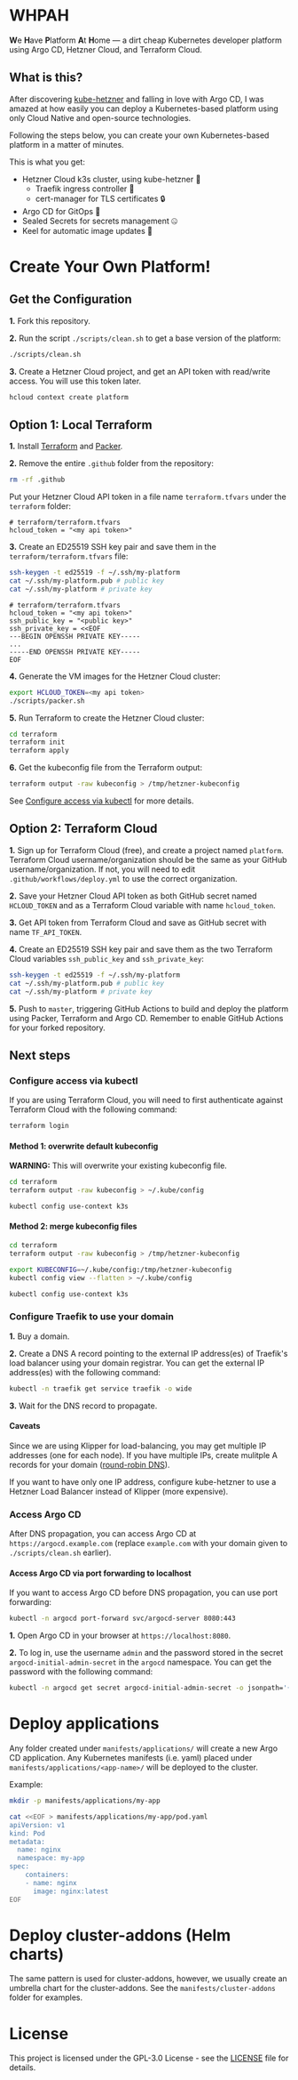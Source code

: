 # WHPAH

**W**e **H**ave **P**latform **A**t **H**ome — a dirt cheap Kubernetes developer platform using Argo CD, Hetzner Cloud, and Terraform Cloud.

## What is this?

After discovering [kube-hetzner](https://github.com/kube-hetzner/terraform-hcloud-kube-hetzner) and falling in love with Argo CD,
I was amazed at how easily you can deploy a Kubernetes-based platform using only Cloud Native and open-source technologies.

Following the steps below, you can create your own Kubernetes-based platform in a matter of minutes.

This is what you get:

- Hetzner Cloud k3s cluster, using kube-hetzner 🚀
  - Traefik ingress controller 🚦
  - cert-manager for TLS certificates 🔒
- Argo CD for GitOps 🐙
- Sealed Secrets for secrets management 🤐
- Keel for automatic image updates 🔄

# Create Your Own Platform!

## Get the Configuration

**1.** Fork this repository.

**2.** Run the script `./scripts/clean.sh` to get a base version of the platform:

```bash
./scripts/clean.sh
```

**3.** Create a Hetzner Cloud project, and get an API token with read/write access.
You will use this token later.

```bash
hcloud context create platform
```

## Option 1: Local Terraform

**1.** Install [Terraform](https://developer.hashicorp.com/terraform/install) and [Packer](https://developer.hashicorp.com/packer/tutorials/docker-get-started/get-started-install-cli).

**2.** Remove the entire `.github` folder from the repository:

```bash
rm -rf .github
```

Put your Hetzner Cloud API token in a file name `terraform.tfvars` under the `terraform` folder:

```hcl
# terraform/terraform.tfvars
hcloud_token = "<my api token>"
```

**3.** Create an ED25519 SSH key pair and save them in the `terraform/terraform.tfvars` file:

```bash
ssh-keygen -t ed25519 -f ~/.ssh/my-platform
cat ~/.ssh/my-platform.pub # public key
cat ~/.ssh/my-platform # private key
```

```hcl
# terraform/terraform.tfvars
hcloud_token = "<my api token>"
ssh_public_key = "<public key>"
ssh_private_key = <<EOF
---BEGIN OPENSSH PRIVATE KEY-----
...
-----END OPENSSH PRIVATE KEY-----
EOF
```

**4.** Generate the VM images for the Hetzner Cloud cluster:

```bash
export HCLOUD_TOKEN=<my api token>
./scripts/packer.sh
```

**5.** Run Terraform to create the Hetzner Cloud cluster:

```bash
cd terraform
terraform init
terraform apply
```

**6.** Get the kubeconfig file from the Terraform output:

```bash
terraform output -raw kubeconfig > /tmp/hetzner-kubeconfig
```

See [Configure access via kubectl](#configure-access-via-kubectl) for more details.

## Option 2: Terraform Cloud

**1.** Sign up for Terraform Cloud (free), and create a project named `platform`.
Terraform Cloud username/organization should be the same as your GitHub username/organization.
If not, you will need to edit `.github/workflows/deploy.yml` to use the correct organization.

**2.** Save your Hetzner Cloud API token as both GitHub secret named `HCLOUD_TOKEN`
and as a Terraform Cloud variable with name `hcloud_token`.

**3.** Get API token from Terraform Cloud and save as GitHub secret with name `TF_API_TOKEN`.

**4.** Create an ED25519 SSH key pair and save them as the two Terraform Cloud variables `ssh_public_key` and `ssh_private_key`:

```bash
ssh-keygen -t ed25519 -f ~/.ssh/my-platform
cat ~/.ssh/my-platform.pub # public key
cat ~/.ssh/my-platform # private key
```

**5.** Push to `master`, triggering GitHub Actions to build and deploy the platform using Packer, Terraform and Argo CD.
Remember to enable GitHub Actions for your forked repository.

## Next steps

### Configure access via kubectl

If you are using Terraform Cloud, you will need to first authenticate against Terraform Cloud with the following command:

```bash
terraform login
```

#### Method 1: overwrite default kubeconfig

**WARNING:** This will overwrite your existing kubeconfig file.

```bash
cd terraform
terraform output -raw kubeconfig > ~/.kube/config

kubectl config use-context k3s
```

#### Method 2: merge kubeconfig files

```bash
cd terraform
terraform output -raw kubeconfig > /tmp/hetzner-kubeconfig

export KUBECONFIG=~/.kube/config:/tmp/hetzner-kubeconfig
kubectl config view --flatten > ~/.kube/config

kubectl config use-context k3s
```

### Configure Traefik to use your domain

**1.** Buy a domain.

**2.** Create a DNS A record pointing to the external IP address(es) of Traefik's load balancer using your domain registrar.
You can get the external IP address(es) with the following command:

```bash
kubectl -n traefik get service traefik -o wide
```

**3.** Wait for the DNS record to propagate.

#### Caveats

Since we are using Klipper for load-balancing, you may get multiple IP addresses (one for each node).
If you have multiple IPs, create mulitple A records for your domain ([round-robin DNS](https://www.cloudflare.com/learning/dns/glossary/round-robin-dns)).

If you want to have only one IP address, configure kube-hetzner to use a Hetzner Load Balancer instead of Klipper (more expensive).

### Access Argo CD

After DNS propagation, you can access Argo CD at `https://argocd.example.com` (replace `example.com` with your domain given to `./scripts/clean.sh` earlier).

#### Access Argo CD via port forwarding to localhost

If you want to access Argo CD before DNS propagation, you can use port forwarding:

```bash
kubectl -n argocd port-forward svc/argocd-server 8080:443
```

**1.** Open Argo CD in your browser at `https://localhost:8080`.

**2.** To log in, use the username `admin` and the password stored in the secret `argocd-initial-admin-secret` in the `argocd` namespace.
You can get the password with the following command:

```bash
kubectl -n argocd get secret argocd-initial-admin-secret -o jsonpath='{.data.password}' | base64 -d ; echo
```

# Deploy applications

Any folder created under `manifests/applications/` will create a new Argo CD application.
Any Kubernetes manifests (i.e. yaml) placed under `manifests/applications/<app-name>/` will be deployed to the cluster.

Example:

```bash
mkdir -p manifests/applications/my-app

cat <<EOF > manifests/applications/my-app/pod.yaml
apiVersion: v1
kind: Pod
metadata:
  name: nginx
  namespace: my-app
spec:
    containers:
    - name: nginx
      image: nginx:latest
EOF
```

# Deploy cluster-addons (Helm charts)

The same pattern is used for cluster-addons, however, we usually create an umbrella chart for the cluster-addons.
See the `manifests/cluster-addons` folder for examples.

# License

This project is licensed under the GPL-3.0 License - see the [LICENSE](LICENSE) file for details.
